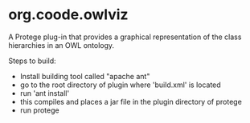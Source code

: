 org.coode.owlviz
================

A Protege plug-in that provides a graphical representation of the class hierarchies in an OWL ontology.

Steps to build:

- Install building tool called "apache ant"
- go to the root directory of plugin where 'build.xml' is located
- run 'ant install'
- this compiles and places a jar file in the plugin directory of protege
- run protege